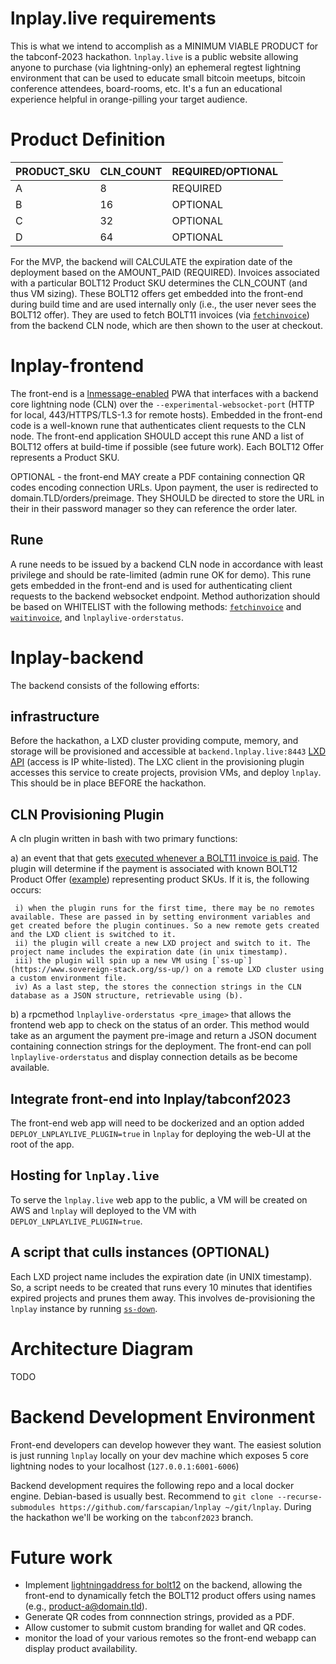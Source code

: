 # lnplay.live requirements

This is what we intend to accomplish as a MINIMUM VIABLE PRODUCT for the tabconf-2023 hackathon. `lnplay.live` is a public website allowing anyone to purchase (via lightning-only) an ephemeral regtest lightning environment that can be used to educate small bitcoin meetups, bitcoin conference attendees, board-rooms, etc. It's a fun an educational experience helpful in orange-pilling your target audience.
# Product Definition

|PRODUCT_SKU|CLN_COUNT|REQUIRED/OPTIONAL|
|---|---|---|
|A|8|REQUIRED|
|B|16|OPTIONAL|
|C|32|OPTIONAL|
|D|64|OPTIONAL|

For the MVP, the backend will CALCULATE the expiration date of the deployment based on the AMOUNT_PAID (REQUIRED). Invoices associated with a particular BOLT12 Product SKU determines the CLN_COUNT (and thus VM sizing). These BOLT12 offers get embedded into the front-end during build time and are used internally only (i.e., the user never sees the BOLT12 offer). They are used to fetch BOLT11 invoices (via [`fetchinvoice`](https://docs.corelightning.org/reference/lightning-fetchinvoice)) from the backend CLN node, which are then shown to the user at checkout.

# lnplay-frontend

The front-end is a [lnmessage-enabled](https://github.com/aaronbarnardsound/lnmessage) PWA that interfaces with a backend core lightning node (CLN) over the `--experimental-websocket-port` (HTTP for local, 443/HTTPS/TLS-1.3 for remote hosts). Embedded in the front-end code is a well-known rune that authenticates client requests to the CLN node. The front-end application SHOULD accept this rune AND a list of BOLT12 offers at build-time if possible (see future work). Each BOLT12 Offer represents a Product SKU.

OPTIONAL - the front-end MAY create a PDF containing connection QR codes encoding connection URLs. Upon payment, the user is redirected to domain.TLD/orders/preimage. They SHOULD be directed to store the URL in their in their password manager so they can reference the order later. 

## Rune

A rune needs to be issued by a backend CLN node in accordance with least privilege and should be rate-limited (admin rune OK for demo). This rune gets embedded in the front-end and is used for authenticating client requests to the backend websocket endpoint. Method authorization should be based on WHITELIST with the following methods: [`fetchinvoice`](https://docs.corelightning.org/reference/lightning-fetchinvoice) and [`waitinvoice`](https://docs.corelightning.org/reference/lightning-waitinvoice), and `lnplaylive-orderstatus`.

# lnplay-backend

The backend consists of the following efforts:

## infrastructure

Before the hackathon, a LXD cluster providing compute, memory, and storage will be provisioned and accessible at `backend.lnplay.live:8443` [LXD API](https://documentation.ubuntu.com/lxd/en/latest/search/?q=API&check_keywords=yes&area=default) (access is IP white-listed). The LXC client in the provisioning plugin accesses this service to create projects, provision VMs, and deploy `lnplay`. This should be in place BEFORE the hackathon.

## CLN Provisioning Plugin

A cln plugin written in bash with two primary functions:  
  
  a) an event that that gets [executed whenever a BOLT11 invoice is paid](https://docs.corelightning.org/docs/event-notifications). The plugin will determine if the payment is associated with known BOLT12 Product Offer ([example](https://github.com/daGoodenough/bolt12-prism/blob/main/prism-plugin.py)) representing product SKUs. If it is, the following occurs:

     i) when the plugin runs for the first time, there may be no remotes available. These are passed in by setting environment variables and get created before the plugin continues. So a new remote gets created and the LXD client is switched to it.
     ii) the plugin will create a new LXD project and switch to it. The project name includes the expiration date (in unix timestamp).
     iii) the plugin will spin up a new VM using [`ss-up`](https://www.sovereign-stack.org/ss-up/) on a remote LXD cluster using a custom environment file.
     iv) As a last step, the stores the connection strings in the CLN database as a JSON structure, retrievable using (b).
  
  b) a rpcmethod `lnplaylive-orderstatus <pre_image>` that allows the frontend web app to check on the status of an order. This method would take as an argument the payment pre-image and return a JSON document containing connection strings for the deployment. The front-end can poll `lnplaylive-orderstatus` and display connection details as be become available.

## Integrate front-end into lnplay/tabconf2023

The front-end web app will need to be dockerized and an option added `DEPLOY_LNPLAYLIVE_PLUGIN=true` in `lnplay` for deploying the web-UI at the root of the app.

## Hosting for `lnplay.live`

To serve the `lnplay.live` web app to the public, a VM will be created on AWS and `lnplay` will deployed to the VM with `DEPLOY_LNPLAYLIVE_PLUGIN=true`.

## A script that culls instances (OPTIONAL)

Each LXD project name includes the expiration date (in UNIX timestamp). So, a script needs to be created that runs every 10 minutes that identifies expired projects and prunes them away. This involves de-provisioning the `lnplay` instance by running [`ss-down`](https://www.sovereign-stack.org/ss-down/).

# Architecture Diagram

TODO

# Backend Development Environment

Front-end developers can develop however they want. The easiest solution is just running `lnplay` locally on your dev machine which exposes 5 core lightning nodes to your localhost (`127.0.0.1:6001-6006`)

Backend development requires the following repo and a local docker engine. Debian-based is usually best. Recommend to `git clone --recurse-submodules https://github.com/farscapian/lnplay ~/git/lnplay`. During the hackathon we'll be working on the `tabconf2023` branch.

# Future work

* Implement [lightningaddress for bolt12](https://github.com/rustyrussell/bolt12address) on the backend, allowing the front-end to dynamically fetch the BOLT12 product offers using names (e.g., product-a@domain.tld).
* Generate QR codes from connnection strings, provided as a PDF.
* Allow customer to submit custom branding for wallet and QR codes. 
* monitor the load of your various remotes so the front-end webapp can display product availability.
